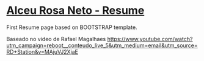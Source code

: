 # [Alceu Rosa Neto - Resume](https://startbootstrap.com/template-overviews/resume/)

First Resume page based on BOOTSTRAP template.

Baseado no video de Rafael Magalhaes
https://www.youtube.com/watch?utm_campaign=reboot__conteudo_live_5&utm_medium=email&utm_source=RD+Station&v=MAjuVJ2XjaE 

